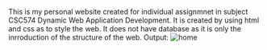 This is my personal website created for individual assignmnet in subject CSC574 Dynamic Web Application Development.
It is created by using html and css as to style the web. It does not have database as it is only the inrroduction of the structure of the web.
Output:
![home](https://github.com/andreaqish/Personalweb_assignment/assets/132522057/5f68feed-a01b-4bea-8095-346200273866)
